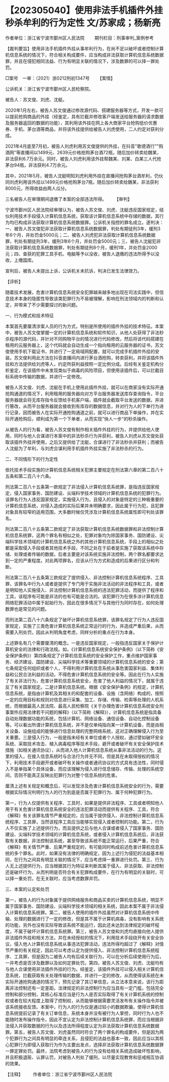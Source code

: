 # 【202305040】使用非法手机插件外挂秒杀牟利的行为定性 文/苏家成；杨新亮

作者单位：浙江省宁波市鄞州区人民法院 　　期刊栏目：刑事审判_案例参考

【裁判要旨】使用非法手机插件外挂从事牟利行为，在尚不足以破坏或者控制计算机信息系统的情况下，符合相关构成要件，应当构成非法获取计算机信息系统数据罪，并且在侵犯相同法益、行为有明显关联的情况下，涉及数罪的可以择一罪处罚。

□案号　一审：（2021）浙0212刑初1347号 　　【案情】

公诉机关：浙江省宁波市鄞州区人民检察院。

被告人：苏文俊、刘虎、沈艇。

2020年1月左右，被告人苏文俊通过修改源代码、搭建服务器等方式，开发一款可以提前抢购商品的外挂（经鉴定，具有拦截并修改客户端发送给服务器的请求数据及服务器返回的数据的功能），其利用该外挂在网上各大商家平台抢购低价优惠券、手机、茅台酒等商品，并将该外挂提供给被告人刘虎使用，二人约定对获利分成。

2021年4月底至7月初，被告人刘虎利用苏文俊提供的外挂，在抖音"歌德酒行""购酒网"等直播间以1499元、2639元价格抢购茅台酒72瓶，随后加价转卖给魏某，非法获利6.7万余元。同时，被告人刘虎利用该外挂帮魏某、刘某、白某三人代抢茅台94瓶，非法获利4.7万余元。

其中，2021年5月，被告人沈艇明知刘虎利用外挂在直播间抢购茅台酒牟利，仍伙同刘虎利用该外挂以1499元价格抢购茅台7瓶，随后加价转卖给魏某，非法获利8000元，所得收益由两人瓜分。

三名被告人在审理期间退缴了本案的全部违法所得。 　　【审判】

宁波市鄞州区人民法院经审理认为，被告人苏文俊、刘虎、沈艇违反国家规定，结伙利用技术手段侵入计算机信息系统，获取该计算机信息系统中存储的数据，其行为均已构成非法获取计算机信息系统数据罪。公诉机关指控的罪名成立。遂判决：一、被告人苏文俊犯非法获取计算机信息系统数据罪，判处有期徒刑3年，缓刑3年6个月，并处罚金5000元；二、被告人刘虎犯非法获取计算机信息系统数据罪，判处有期徒刑3年，缓刑3年6个月，并处罚金5000元；三、被告人沈艇犯非法获取计算机信息系统数据罪，判处有期徒刑8个月，缓刑1年，并处罚金2000元；四、查获的犯罪工具手机、电脑等予以没收，被告人退缴的违法所得予以没收，上缴国库。

宣判后，被告人未提出上诉，公诉机关未抗诉，判决已发生法律效力。

【评析】

随着技术发展，危害计算机信息系统安全犯罪越来越多地出现在司法实践中，但信息技术本身的隐匿性导致该类犯罪行为不易被理解，影响在刑法领域内的判断和认定，并带来了不少需要探讨的新问题。

一、行为模式和技术特征

本案首先要厘清涉案人员的行为方式，特别是所使用的插件外挂的技术特征。本案中，被告人苏文俊掌握一定的计算机信息系统和软件知识，从他人处获得了非法秒杀程序的源代码，并针对不同购物平台的情况进行代码修改，然后将该代码搭建在租用的云服务器上，这个代码就会自动生成一个指向租用的云服务器的证书，苏文俊使用手机下载证书，并进行了一定局域网配置，就可以完成手机插件外挂的安装。苏文俊利用此方法在抖音直播间内进行茅台酒抢购，转卖获利，并将该插件外挂和方法提供给刘虎等人，约定所获利益按照一定比例分成。后经有关鉴定机构分析鉴定，在该插件中未发现类似于病毒的风险项目，但使用该插件后，可以拦截目标系统中传输的数据，并进行一定修改。

被告人苏文俊、刘虎、沈艇在手机上使用此插件外挂，就可以在商家没有实际开通抢购通道的情况下，利用租用的服务器向对方平台服务器发送库存查询指令，平台服务器就会将无库存指令反馈给手机客户端，插件就会截取平台发送的数据，并进行篡改，从而平台服务器就会接收到有库存的数据信息，并对行为人的下单行为进行记录，因而被告人在实际开通抢购通道之前，就可以进行商品下单操作，并在实际开通抢购后，顺利成为第一个下单者，从而实现"快人一步"的秒杀操作。

从被告人的行为看，被告人苏文俊有制作相关插件外挂的行为，并提供给他人使用，同时与他人合谋进行本案中的非法秒杀行为并获利，被告人刘虎从苏文俊处获取该插件外挂并使用，之后又提供给了沈艇，合谋进行了非法秒杀并获利；而被告人沈艇为了牟利，与刘虎合谋利用手机插件外挂实施了非法秒杀的行为。

二、不同情形下的行为定性

依托技术手段实施的计算机信息系统相关犯罪主要规定在刑法第六章的第二百八十五条和第二百八十六条。

刑法第二百八十五条第一款规定了非法侵入计算机信息系统罪，是指违反国家规定，侵入国家事务、国防建设、尖端科学技术领域的计算机信息系统的犯罪行为。该罪名行为人违反国家规定，实施侵入行为，且侵入的对象是特定的三种极重要的计算机信息系统，对侵入造成的实际后果并未明确要求，因此属于行为犯，且犯罪对象具有较窄的适用范围，大多数时候仅凭涉及计算机信息系统属性即可判处该罪名。

刑法第二百八十五条第二款规定了非法获取计算机信息系统数据罪和非法控制计算机信息系统罪，这两个罪名有相似之处，犯罪对象均为除国家事务、国防建设、尖端科学技术领域的计算机信息系统之外的其他计算机信息系统，手段上的相似之处都是采取侵入手段或者其他技术手段，不同之处在于前者是实施了获取该系统中存储、处理或者传输的数据，后者主要是对该系统实施非法控制，两个罪名都要求达到一定的严重程度。对此两项罪名，应该从行为方式和造成的后果进行区分和判断。

刑法第二百八十五条第三款规定了提供侵入、非法控制计算机信息系统程序、工具罪，该罪名中行为人或者是提供了专门用于实施非法活动的非法程序和工具，或者是明知他人实施侵入、非法控制计算机信息系统的违法犯罪活动，而提供了程序和工具，该程序有可能是非法的也有可能是合法的。该犯罪行为在很多涉计算机信息网络犯罪活动中属于起始行为，因此在很多情况下与其他行为同时存在，如何处理数罪也是常见的问题。

而刑法第二百八十六条规定了破坏计算机信息系统罪，该罪名规定了行为人违反国家规定，实施了三类危害计算机信息系统正常运行的行为，并造成严重后果，从而需要入刑处罚，因此从判明角度考虑，同样分析的重点在行为本身。

上述罪名有几个需要厘清的概念。一是违反国家规定，一般指违反国家关于保护计算机安全的法律和行政法规。如，《计算机信息系统安全保护条例》（以下简称《安全保护条例》）第四条规定了计算机信息系统的安全保护工作，重点维护国家事务、经济建设、国防建设、尖端科学技术等重要领域的计算机信息系统的安全；第七条规定任何组织或者个人，不得利用计算机信息系统从事危害国家利益、集体利益和公民合法利益的活动，不得危害计算机信息系统的安全等。因此在行为人实施了有关非法行为，危害计算机信息系统安全，危害了他人利益的情况下，就属于违反了有关国家规定。二是计算机信息系统。根据《安全保护条例》的规定，计算机信息系统，是指由计算机及其相关的和配套的设备、设施（含网络）构成的，按照一定的应用目标和规则对信息进行采集、加工、存储、传输、检索等处理的人机系统，而根据最高人民法院、最高人民检察院《关于办理危害计算机信息系统安全刑事案件应用法律若干问题的解释》（以下简称《解释》），计算机信息系统是指具备自动处理数据功能的系统，包括计算机、网络设备、通信设备、自动化控制设备等。可以看出所谓计算机信息系统，并不是仅单纯指向某一计算机设备，而是由相关设备、设施组成的能够进行信息处理的完整网络系统，这对正确理解侵入行为至关重要。三是侵入行为，一般是指未经有关单位或者个人授权，通过譬如破坏安全系统、采取技术攻击、植入病毒程序等技术手段，避开或者破坏有关安全保护技术措施（如相关通讯协议），从而进入他人计算机信息系统从事非法活动的行为。这里的侵入，在接入信息系统时与合法行为并无不同，但是其在未取得授权的情况下，利用技术手段避开或者破坏有关操作或者通讯协议的方式具有违法性，同时侵入不是单指某个具体设备，而应该理解为侵入进行信息储存、传输、处理的系统空间，否则不能真正反映出犯罪行为对整个信息系统的危害。

厘清上述有关规定和概念后，可以发现涉及危害计算机信息系统安全的行为，需要根据实际情况判明行为人的行为到底是否属于犯罪行为、属于何种犯罪行为。

第一，行为人仅提供有关程序、工具时，如果是提供非法程序、工具或者明知他人用于有关危害计算机信息系统安全的违法犯罪活动而提供有关程序、工具，符合《解释》有关该罪名情节严重规定的，应当属于提供侵入、非法控制计算机信息系统程序、工具罪，当然该程序工具应当能够实现侵入或者控制的功能。第二，行为人不仅实施了上述提供行为，而且提供之后与他人合谋或者侵入了国家事务、国防建设、尖端科学技术领域的计算机信息系统，或者侵入计算机信息系统后，非法获取有关数据，非法控制该系统，甚至导致该系统不能正常运行，后果严重，符合《解释》有关情节严重、后果严重规定的，有可能同时构成前述危害计算机信息系统的多个罪名。此时，如果没有法律的明确规定，因为上述行为侵犯的法益基本相同，在行为之间具有明显关联的情况下，应当考虑择一重罪进行处罚。第三、行为人无上述提供行为，应当根据其行为特征来判断其属于侵入、非法获取、非法控制还是破坏行为，从而判明是否符合有关犯罪构成要件，在行为有明显的关联时，可以择一重处罚，在无关联时，应当考虑数罪并罚。

三、本案的认定和处罚

第一，被告人的行为对象属于提供网络服务和商品买卖的计算机信息系统，明显不属于国家事务、国防建设、尖端科学技术领域的相关系统，因此本案不属于非法侵入计算机信息系统罪。第二，被告人使用的插件外挂虽然对计算机信息系统中传输、处理的数据进行了一定的修改，但是其不属于计算机病毒，没有影响有关系统的功能，另外也没有实际导致该系统不能运行，因此还未达到法律规定的破坏程度，不属于破坏计算机信息系统罪。第三，被告人苏文俊和刘虎均直接向他人提供非法插件外挂和相关方法，并在未经授权的情况下，利用技术手段绕开有关安全协议，侵入他人计算机信息系统从事违法犯罪活动，违法所得均超过了《解释》对情节严重的有关规定，因此可以考虑认定为提供侵入、非法控制计算机信息系统程序、工具罪，但是因为二被告人均有后续关联行为，可以在分析后续使用行为后，一并考虑是否涉及数罪以及如何定罪处罚。第四，被告人苏文俊、刘虎、沈艇均有与他人合谋使用非法插件外挂的行为。经鉴定，该插件外挂可以侵入相关计算机信息系统，拦截获取有关处理传输的数据，并进行一定的修改，从而使得该系统在未实际开通抢购通道的情况下，预先记录了其订单信息，从立法本意来说，该行为距离非法控制还有一定差距。法律规定的非法控制行为应当具有一定门槛，包括完全控制和部分控制，其核心标准应当是行为人是否实际取得了有关计算机系统的控制权或者在较大程度上取得了控制权，从而能够根据需要灵活发布有关操作指令并被该系统接收反馈。本案中，行为人的行为仅是通过较小的数据欺骗，使得计算机信息系统提前记录了有关订单信息，系统本身并没有被行为人掌控，同时行为人也不能随时发布操作指令，因此不宜认定为非法控制计算机信息系统罪，而应当根据非法侵入并获取数据的行为以及违法所得程度认定为非法获取计算机信息系统数据罪。第五，被告人苏文俊、刘虎虽然同时符合了两个罪名的构成要件，但是因为两个犯罪行为之间具有明显的牵连关系，且侵犯的法益也基本一致，因此应当以其核心犯罪行为即侵入获取行为作为主要出发点，选择非法获取计算机信息系统数据罪一罪定罪处罚。最终，法院考虑到被告人的行为没有给相关系统造成破坏性影响，并且积极退赃、认罪认罚，对被告人判处了缓刑，以尽量实现教育和惩戒相互协调的效果。

【注释】 　　作者单位：浙江省宁波市鄞州区人民法院